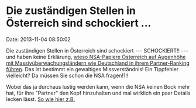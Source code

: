 Die zuständigen Stellen in Österreich sind schockiert \...
==========================================================

Date: 2013-11-04 08:50:02

Die zuständigen Stellen in Österreich sind schockiert --- SCHOCKIERT!!
--- und haben keine Erklärung, [wieso NSA-Papiere Österreich auf
Augenhöhe mit Massivüberwachungsländern wie Deutschland in ihrem
Partner-Ranking führen](http://fm4.orf.at/stories/1727683/). Das ist
bestimmt ein gewaltiges Missverständnis! Ein Tippfehler vielleicht? Da
müssen Sie schon die NSA fragen!1!!

Wobei das ja durchaus lustig werden kann, wenn die NSA keinen Bock mehr
hat, für ihre \"Partner\" den Kopf hinzuhalten und mal wirklich ein paar
Details lecken lässt. [So wie hier
z.B.](http://blog.fefe.de/?ts=ac8d2a89)
